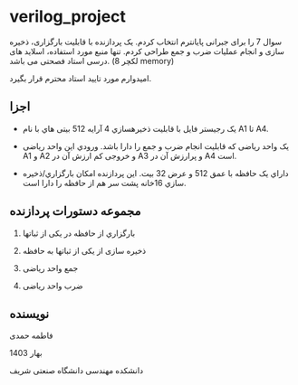 # verilog_project

سوال 7 را برای جبرانی پایانترم انتخاب کردم. یک پردازنده با قابلیت بارگزاری، ذخیره سازی و انجام عملیات ضرب و جمع طراحی کردم. تنها منبع مورد استفاده، اسلاید های درسی استاد فصحتی می باشد. (لکچر 8 memory)

امیدوارم مورد تایید استاد محترم قرار بگیرد.
## اجزا
- یک رجیستر فایل با قابلیت ذخیرهسازي  4 آرایه  512 بیتی هاي با نام  A1 تا A4.

- یک واحد ریاضی که قابلیت انجام ضرب و جمع را دارا باشد. ورودي این واحد ریاضی A1 و A2 و خروجی کم ارزش آن در A3 و پرارزش آن در  A4 است.

- داراي یک حافظه با عمق 512 و عرض 32 بیت. این پردازنده امکان بارگزاري/ذخیره سازي  16خانه پشت سر هم از حافظه را دارا است.
## مجموعه دستورات پردازنده
1. بارگزاري از حافظه در یکی از ثباتها  

2. ذخیره سازی از یکی از ثباتها به حافظه  

3. جمع واحد ریاضی

4. ضرب واحد ریاضی
## نویسنده
فاطمه حمدی

بهار 1403

دانشکده مهندسی دانشگاه صنعتی شریف
